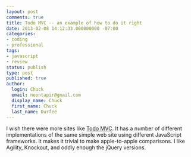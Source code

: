 ```yaml
---
layout: post
comments: true
title: Todo MVC -- an example of how to do it right
date: 2013-02-08 14:12:33.000000000 -07:00
categories:
- coding
- professional
tags:
- javascript
- review
status: publish
type: post
published: true
author:
  login: Chuck
  email: neontapir@gmail.com
  display_name: Chuck
  first_name: Chuck
  last_name: Durfee
---
```

I wish there were more sites like [Todo MVC](http://todomvc.com/). It has a number of different implementations of the same simple web site using different JavaScript frameworks. It makes it trivial to make apple-to-apple comparisons. I like Agility, Knockout, and oddly enough the jQuery versions.
